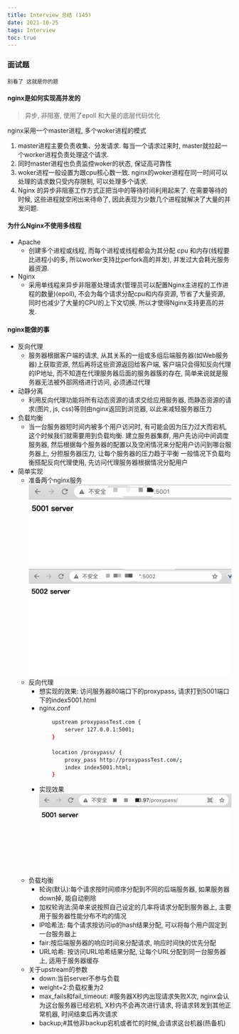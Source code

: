 ```yaml
---
title: Interview_总结 (145)
date: 2021-10-25
tags: Interview
toc: true
---
```


### 面试题
    别看了 这就是你的题

<!-- more -->

#### nginx是如何实现高并发的
> 异步, 非阻塞, 使用了epoll 和大量的底层代码优化

nginx采用一个master进程, 多个woker进程的模式

1. master进程主要负责收集、分发请求. 每当一个请求过来时, master就拉起一个worker进程负责处理这个请求. 
2. 同时master进程也负责监控woker的状态, 保证高可靠性
3. woker进程一般设置为跟cpu核心数一致. nginx的woker进程在同一时间可以处理的请求数只受内存限制, 可以处理多个请求. 
4. Nginx 的异步非阻塞工作方式正把当中的等待时间利用起来了. 在需要等待的时候, 这些进程就空闲出来待命了, 因此表现为少数几个进程就解决了大量的并发问题. 

#### 为什么Nginx不使用多线程
- Apache
    * 创建多个进程或线程, 而每个进程或线程都会为其分配 cpu 和内存(线程要比进程小的多, 所以worker支持比perfork高的并发), 并发过大会耗光服务器资源. 
- Nginx
    * 采用单线程来异步非阻塞处理请求(管理员可以配置Nginx主进程的工作进程的数量)(epoll), 不会为每个请求分配cpu和内存资源, 节省了大量资源, 同时也减少了大量的CPU的上下文切换. 所以才使得Nginx支持更高的并发. 

#### nginx能做的事
- 反向代理
    * 服务器根据客户端的请求, 从其关系的一组或多组后端服务器(如Web服务器)上获取资源, 然后再将这些资源返回给客户端, 客户端只会得知反向代理的IP地址, 而不知道在代理服务器后面的服务器簇的存在, 简单来说就是服务器无法被外部网络进行访问, 必须通过代理
- 动静分离
    * 利用反向代理功能将所有动态资源的请求交给应用服务器, 而静态资源的请求(图片, js, css)等则由nginx返回到浏览器, 以此来减轻服务器压力
- 负载均衡
    * 当一台服务器短时间内被多个用户访问时, 有可能会因为压力过大而宕机, 这个时候我们就需要用到负载均衡. 建立服务器集群, 用户先访问中间调度服务器, 然后根据每个服务器的配置以及空闲情况来分配用户访问到哪台服务器上, 分担服务器压力, 让每个服务器的压力趋于平衡 一般情况下负载均衡搭配反向代理使用, 先访问代理服务器根据情况分配用户
- 简单实现
    * 准备两个nginx服务
    ![服务1](/img/20211025_2.png)
    ![服务2](/img/20211025_1.png)
    * 反向代理
        * 想实现的效果: 访问服务器80端口下的proxypass, 请求打到5001端口下的index5001.html
        * nginx.conf
            ```bash
                upstream proxypassTest.com {
                    server 127.0.0.1:5001;
                }

                location /proxypass/ {
                    proxy_pass http://proxypassTest.com/;
                    index index5001.html;
                }
            ```
        * 实现效果
        ![反向代理](/img/20211025_3.png)
    * 负载均衡
        * 轮询(默认):每个请求按时间顺序分配到不同的后端服务器, 如果服务器down掉, 能自动剔除
        * 加权轮询法:简单来说按照自己设定的几率将请求分配到服务器上, 主要用于服务器性能分布不均的情况
        * IP哈希法: 每个请求按访问ip的hash结果分配, 可以将每个用户固定到一台服务器上
        * fair:按后端服务器的响应时间来分配请求, 响应时间快的优先分配
        * URL哈希: 按访问URL哈希结果分配, 让每个URL分配到同一台服务器上, 适用于服务器缓存
    * 关于upstream的参数
        * down:当前server不参与负载
        * weight=2:负载权重为2
        * max_fails和fail_timeout: #服务器X秒内出现请求失败X次, nginx会认为这台服务器已经宕机, X秒内不会再次进行请求, 将请求转发到其他正常机器, 时间结束后再次请求
        * backup;#其他非backup宕机或者忙的时候,会请求这台机器(热备机)


